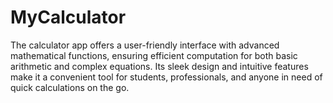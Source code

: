 # MyCalculator
The calculator app offers a user-friendly interface with advanced mathematical functions, ensuring efficient computation for both basic arithmetic and complex equations. Its sleek design and intuitive features make it a convenient tool for students, professionals, and anyone in need of quick calculations on the go.
